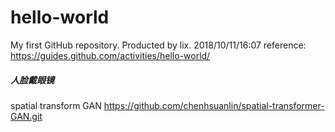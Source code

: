 # hello-world
My first GitHub repository.
Producted by lix. 
2018/10/11/16:07
reference:
https://guides.github.com/activities/hello-world/
##### 人脸戴眼镜
spatial transform GAN https://github.com/chenhsuanlin/spatial-transformer-GAN.git

